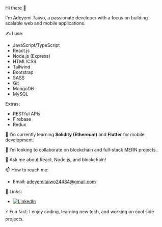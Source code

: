Hi there 👋  

I'm Adeyemi Taiwo, a passionate developer with a focus on building scalable web and mobile applications.

✍ I use:
- JavaScript/TypeScript
- React.js
- Node.js (Express)
- HTML/CSS
- Tailwind
- Bootstrap
- SASS
- Git
- MongoDB
- MySQL

Extras:
- RESTful APIs
- Firebase
- Redux

🌱 I’m currently learning **Solidity (Ethereum)** and **Flutter** for mobile development.

👯 I’m looking to collaborate on blockchain and full-stack MERN projects.

💬 Ask me about React, Node.js, and blockchain!

📫 How to reach me:
- Email: adeyemitaiwo24434@gmail.com

🔗 Links:
- [![LinkedIn](https://img.shields.io/badge/LinkedIn-0077B5?logo=linkedin&logoColor=white)](https://www.linkedin.com/in/adeyemi-taiwo-5892082b0/)

⚡ Fun fact:
I enjoy coding, learning new tech, and working on cool side projects.
